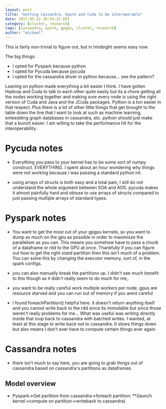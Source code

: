 ```yaml
---
layout: post
title: "Getting Cassandra, Spark and Cuda to be interoperable"
date: 2017-05-22 20:54:22 EDT
category: [cluster, research]
tags: [cassandra, spark, gpgpu, cluster, research]
author: "michael"
---
```


This is fairly non-trivial to figure out, but in hindsight seems easy now.

The big things:
* I opted for Pyspark because python
* I opted for Pycuda because pycuda
* I opted for the cassandra driver in python because... see the pattern?

Leaning on python made everything a bit easier I think. I have gotten Hadoop and Cuda to talk to each other quite easily but its a chore getting all the nodes working together and making sure every node is using the right version of Cuda and Java and the JCuda packages. Python is a ton easier in that respect. Plus there is a lot of other little things that get brought to the table down the line that I want to look at such as machine learning, embedding graph databases in cassandra, etc. python should just make that a bunch easier. I am willing to take the performance hit for the interoperability.

# Pycuda notes
* Everything you pass to your kernel has to be some sort of numpy construct. EVERYTHING. I spent about an hour wondering why things were not working because I was passing a standard python int.

* using arrays of structs is both easy and a total pain, I still do not understand the whole argument between SOA and AOS. pycuda makes it almost painfully hard and obtuse to use arrays of structs compared to just passing multiple arrays of standard types.

# Pyspark notes
* You want to get the most out of your gpgpu kernels, so you want to dump as much on the gpu as possible in order to
maximisze the parallelism as you can. This means you somehow have to pass a chunk of a dataframe or rdd to the GPU at once. Thankfully if you can figure out how to get the right sized partition then this isn't much of a problem. You can solve this by changing the executor memory, sort of, in the spark configs.

* you can also manually break the partitions up. I didn't see much benefit to this though as it didn't really seem to do much for me,.

* you want to be really careful work multiple workers per node. gpus are resource starved and you can run out of memory if you arent careful

* I found foreachPartition() helpful here. it doesn't return anything itself and you cannot write back to the rdd since its immutable but since those weren't really problems for me... What was useful was writing directly inside that loop back to cassandra with batched writes. I wanted, at least at this stage to write back out to cassandra. It slows things down but also means I don't ever have to compute certain things ever again.

# Cassandra notes
* there isn't much to say here, you are going to grab things out of cassandra based on cassandra's partitions as dataframes. 


## Model overview

* Pyspark->Get partition from cassandra->foreach partition:
**(launch kernel->compute on partition->writeback to cassandra)